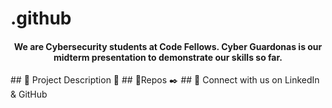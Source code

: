 # .github
<div id="header" align="center">
  </h1>
  <h4>
    We are Cybersecurity students at Code Fellows. Cyber Guardonas is our midterm presentation to demonstrate our skills so far. 
    </h4>
</div>
## 💾 Project Description 🚧
## 🔎Repos ✒️
## 🤝 Connect with us on LinkedIn & GitHub
